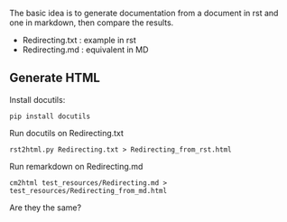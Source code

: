 The basic idea is to generate documentation from a document in rst and one in markdown,
then compare the results.

* Redirecting.txt : example in rst
* Redirecting.md  : equivalent in MD

## Generate HTML

Install docutils:

```
pip install docutils
```

Run docutils on Redirecting.txt

```
rst2html.py Redirecting.txt > Redirecting_from_rst.html
```

Run remarkdown on Redirecting.md

```
cm2html test_resources/Redirecting.md > test_resources/Redirecting_from_md.html
```

Are they the same?